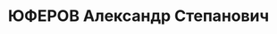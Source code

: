---
title: ЮФЕРОВ Александр Степанович
description: '1903 г. р., место рождения: г. Благовещенск, русский, б/п, образование
  неполное среднее, Центральный комитет профсоюза работников нефтяной промышленности,
  арестован 13.02.37 г., осужден по ст. 58-4, 58-7, 58-8, 58-11 к ВМН, расстрелян
  25.12.37 г., реабилитирован 20.06.59 г.'
---